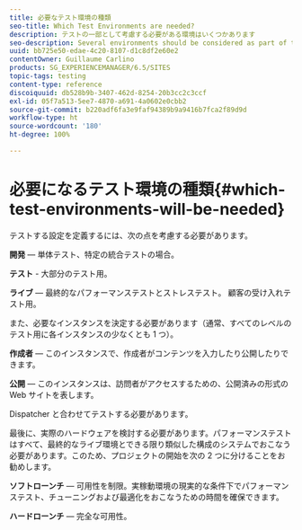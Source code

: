 ```yaml
---
title: 必要なテスト環境の種類
seo-title: Which Test Environments are needed?
description: テストの一部として考慮する必要がある環境はいくつかあります
seo-description: Several environments should be considered as part of testing
uuid: bb725e50-edae-4c20-8107-d1c8df2e60e2
contentOwner: Guillaume Carlino
products: SG_EXPERIENCEMANAGER/6.5/SITES
topic-tags: testing
content-type: reference
discoiquuid: db528b9b-3407-462d-8254-20b3cc2c3ccf
exl-id: 05f7a513-5ee7-4870-a691-4a0602e0cbb2
source-git-commit: b220adf6fa3e9faf94389b9a9416b7fca2f89d9d
workflow-type: ht
source-wordcount: '180'
ht-degree: 100%

---
```


# 必要になるテスト環境の種類{#which-test-environments-will-be-needed}

テストする設定を定義するには、次の点を考慮する必要があります。

**開発** — 単体テスト、特定の統合テストの場合。

**テスト** - 大部分のテスト用。

**ライブ** — 最終的なパフォーマンステストとストレステスト。 顧客の受け入れテスト用。

また、必要なインスタンスを決定する必要があります（通常、すべてのレベルのテスト用に各インスタンスの少なくとも 1 つ）。

**作成者** — このインスタンスで、作成者がコンテンツを入力したり公開したりできます。

**公開** — このインスタンスは、訪問者がアクセスするための、公開済みの形式の Web サイトを表します。

Dispatcher と合わせてテストする必要があります。

最後に、実際のハードウェアを検討する必要があります。パフォーマンステストはすべて、最終的なライブ環境とできる限り類似した構成のシステムでおこなう必要があります。このため、プロジェクトの開始を次の 2 つに分けることをお勧めします。

**ソフトローンチ** — 可用性を制限。実稼動環境の現実的な条件下でパフォーマンステスト、チューニングおよび最適化をおこなうための時間を確保できます。

**ハードローンチ** — 完全な可用性。
